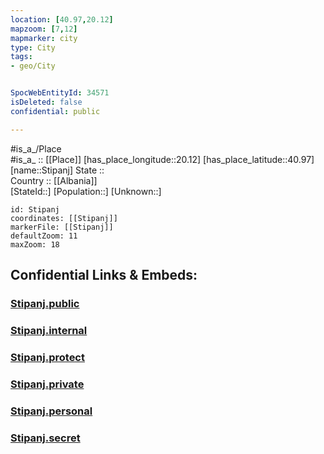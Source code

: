```yaml
---
location: [40.97,20.12] 
mapzoom: [7,12] 
mapmarker: city 
type: City
tags:
- geo/City


SpocWebEntityId: 34571
isDeleted: false
confidential: public

---
```

#is_a_/Place  
#is_a_ :: [[Place]] 
[has_place_longitude::20.12] 
[has_place_latitude::40.97] 
[name::Stipanj] 
State ::  
Country :: [[Albania]]  
[StateId::] 
[Population::] 
[Unknown::] 


```leaflet
id: Stipanj
coordinates: [[Stipanj]] 
markerFile: [[Stipanj]] 
defaultZoom: 11 
maxZoom: 18
```


## Confidential Links & Embeds: 

### [Stipanj.public](/_public/\Earth\Continent\Europe\Europe~South\Albania\Counties~Albania\Elbasan\CityStipanj.public.md) 

### [Stipanj.internal](/_internal/\Earth\Continent\Europe\Europe~South\Albania\Counties~Albania\Elbasan\CityStipanj.internal.md) 

### [Stipanj.protect](/_protect/\Earth\Continent\Europe\Europe~South\Albania\Counties~Albania\Elbasan\CityStipanj.protect.md) 

### [Stipanj.private](/_private/\Earth\Continent\Europe\Europe~South\Albania\Counties~Albania\Elbasan\CityStipanj.private.md) 

### [Stipanj.personal](/_personal/\Earth\Continent\Europe\Europe~South\Albania\Counties~Albania\Elbasan\CityStipanj.personal.md) 

### [Stipanj.secret](/_secret/\Earth\Continent\Europe\Europe~South\Albania\Counties~Albania\Elbasan\CityStipanj.secret.md)

